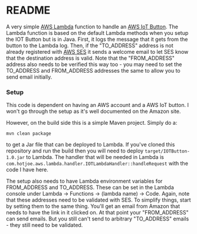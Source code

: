 # README #

A very simple [AWS Lambda](https://aws.amazon.com/lambda/) function to handle an
[AWS IoT Button](https://aws.amazon.com/iotbutton/).  The Lambda function is based on the default
Lambda methods when you setup the IOT Button but is in Java.  First, it logs the message that it
gets from the button to the Lambda log.  Then, if the "TO_ADDRESS" address is not already registered
with [AWS SES](https://aws.amazon.com/ses/) it sends a welcome email to let SES know that the
destination address is valid.  Note that the "FROM_ADDRESS" address also needs to be verified this
way too - you may need to set the TO_ADDRESS and FROM_ADDRESS addresses the same to allow you to send email
initially.


### Setup ###

This code is dependent on having an AWS account and a AWS IoT button.  I won't go through
the setup as it's well documented on the Amazon site.

However, on the build side this is a simple Maven project.  Simply do a:

`mvn clean package`

to get a Jar file that can be deployed to Lambda.  If you've cloned this repository and run
the build then you will need to deploy `target/IOTButton-1.0.jar` to Lambda.
The handler that will be needed in Lambda is `com.hotjoe.aws.lambda.handler.IOTLambdaHandler::handleRequest`
with the code I have here.

The setup also needs to have Lambda environment variables for FROM_ADDRESS and TO_ADDRESS.  These
can be set in the Lambda console under Lambda -> Functions ->  (lambda name) -> Code.  Again, note that these addresses
need to be validated with SES.  To simplify things, start by setting them to the same thing.  You'll
 get an email from Amazon that needs to have the link in it clicked on.  At that point your "FROM_ADDRESS"
 can send emails.  But you still can't send to arbitrary "TO_ADDRESS" emails - they still need
 to be validated.
